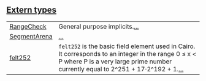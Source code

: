 
[Extern types](./core-extern_types.md)
 ---
| | |
|:---|:---|
| [RangeCheck](./core-RangeCheck.md) | General purpose implicits.[...](./core-RangeCheck.md) |
| [SegmentArena](./core-SegmentArena.md) | [...](./core-SegmentArena.md) |
| [felt252](./core-felt252.md) | `felt252`  is the basic field element used in Cairo. It corresponds to an integer in the range 0 ≤ x <  P where P is a very large prime number currently equal to 2^251 + 17⋅2^192 + 1.[...](./core-felt252.md) |
